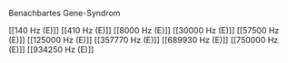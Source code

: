 

Benachbartes Gene-Syndrom

[[140 Hz (E)]]
[[410 Hz (E)]]
[[8000 Hz (E)]]
[[30000 Hz (E)]]
[[57500 Hz (E)]]
[[125000 Hz (E)]]
[[357770 Hz (E)]]
[[689930 Hz (E)]]
[[750000 Hz (E)]]
[[934250 Hz (E)]]